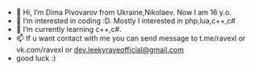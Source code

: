 - 👋 Hi, I’m Dima Pivovarov from Ukraine,Nikolaev. Now I am 16 y.o.
- 👀 I’m interested in coding :D. Mostly I interested in php,lua,c++,c#
- 🌱 I’m currently learning c++,c#.
- 📫 If u want contact with me you can send message to t.me/ravexl or vk.com/ravexl or dev.leekyraveofficial@gmail.com
- good luck :) 

<!---
leekyrave/leekyrave is a ✨ special ✨ repository because its `README.md` (this file) appears on your GitHub profile.
You can click the Preview link to take a look at your changes.
--->
